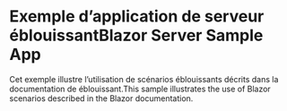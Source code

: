 # <a name="blazor-server-sample-app"></a><span data-ttu-id="fdc97-101">Exemple d’application de serveur éblouissant</span><span class="sxs-lookup"><span data-stu-id="fdc97-101">Blazor Server Sample App</span></span>

<span data-ttu-id="fdc97-102">Cet exemple illustre l’utilisation de scénarios éblouissants décrits dans la documentation de éblouissant.</span><span class="sxs-lookup"><span data-stu-id="fdc97-102">This sample illustrates the use of Blazor scenarios described in the Blazor documentation.</span></span>
